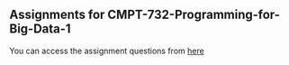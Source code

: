 ## Assignments for CMPT-732-Programming-for-Big-Data-1

You can access the assignment questions from [here](https://coursys.sfu.ca/2020fa-cmpt-732-g1/pages/)
